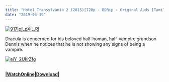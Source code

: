 ```yaml
---
title: "Hotel Transylvania 2 (2015)[720p - BDRip - Original Auds [Tamil + Eng] - x264 - 700MB - ESubs].mkv.mp4"
date: "2019-03-19"
---
```


[![917IpjLpXiL._RI_](https://1.bp.blogspot.com/-Mc5VWdB3jj0/XAnxJxbiuFI/AAAAAAAABLg/01-H5MckHc0-Mq4kwezmxQmHD2YprtEzQCLcBGAs/s400/917IpjLpXiL._RI_.jpg "917IpjLpXiL._RI_")](https://1.bp.blogspot.com/-Mc5VWdB3jj0/XAnxJxbiuFI/AAAAAAAABLg/01-H5MckHc0-Mq4kwezmxQmHD2YprtEzQCLcBGAs/s1600/917IpjLpXiL._RI_.jpg)

  

Dracula is concerned for his beloved half-human, half-vampire grandson Dennis when he notices that he is not showing any signs of being a vampire.

  

  

[![eiY_2UkrZfg](https://thumb.oloadcdn.net/splash/pGNcVFOcPO0/eiY_2UkrZfg.jpg "eiY_2UkrZfg")](http://ay.gy/18684261/_eaHR0cHM6Ly9vcGVubG9hZC5jby9mL3BHTmNWRk9jUE8wL3d3dy5UYW1pbENhcnRvb250di5ibG9nc3BvdC5jb21fLV9Ib3RlbF9UcmFuc3lsdmFuaWFfMl8lMjgyMDE1JTI5JTVCNzIwcF8tX0JEUmlwXy1fT3JpZ2luYWxfQXVkc18lNUJUYW1pbF8lMkJfRW5nJTVEXy1feDI2NF8tXzcwME1CXy1fRVN1YnMlNUQubWt2Lm1wNA==)  
[  
](https://za.gl/gatTqQL)

**|[WatchOnline|Download](http://ay.gy/18684261/_eaHR0cHM6Ly9vcGVubG9hZC5jby9mL3BHTmNWRk9jUE8wL3d3dy5UYW1pbENhcnRvb250di5ibG9nc3BvdC5jb21fLV9Ib3RlbF9UcmFuc3lsdmFuaWFfMl8lMjgyMDE1JTI5JTVCNzIwcF8tX0JEUmlwXy1fT3JpZ2luYWxfQXVkc18lNUJUYW1pbF8lMkJfRW5nJTVEXy1feDI2NF8tXzcwME1CXy1fRVN1YnMlNUQubWt2Lm1wNA==)|**
